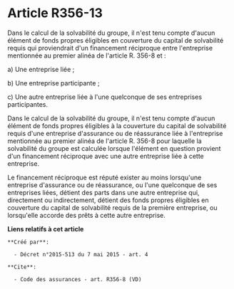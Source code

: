 # Article R356-13

Dans le calcul de la solvabilité du groupe, il n'est tenu compte d'aucun élément de fonds propres éligibles en couverture du
capital de solvabilité requis qui proviendrait d'un financement réciproque entre l'entreprise mentionnée au premier alinéa de
l'article R. 356-8 et : 

a) Une entreprise liée ; 

b) Une entreprise participante ; 

c) Une autre entreprise liée à l'une quelconque de ses entreprises participantes. 

Dans le calcul de la solvabilité du groupe, il n'est tenu compte d'aucun élément de fonds propres éligibles à la couverture
du capital de solvabilité requis d'une entreprise d'assurance ou de réassurance liée à l'entreprise mentionnée au premier
alinéa de l'article R. 356-8 pour laquelle la solvabilité du groupe est calculée lorsque l'élément en question provient d'un
financement réciproque avec une autre entreprise liée à cette entreprise. 

Le financement réciproque est réputé exister au moins lorsqu'une entreprise d'assurance ou de réassurance, ou l'une
quelconque de ses entreprises liées, détient des parts dans une autre entreprise qui, directement ou indirectement, détient
des fonds propres éligibles en couverture du capital de solvabilité requis de la première entreprise, ou lorsqu'elle accorde
des prêts à cette autre entreprise.

**Liens relatifs à cet article**

	**Créé par**:

	  - Décret n°2015-513 du 7 mai 2015 - art. 4

	**Cite**:

	  - Code des assurances - art. R356-8 (VD)

